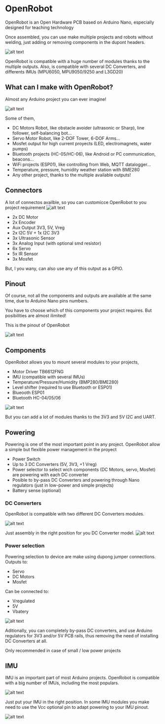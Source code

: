 # OpenRobot

OpenRobot is an Open Hardware PCB based on Arduino Nano, especially designed for teaching technology

Once assembled, you can use make multiple projects and robots without welding, just adding or removing components in the dupont headers.


![alt text](https://github.com/luisllamasbinaburo/OpenRobot/blob/master/OpenRobot/Images/OpenRobot-schematic.jpg "Assembly")


OpenRobot is compatible with a huge number of modules thanks to the multiple outputs. 
Also, is compatible with several DC Converters, and differents IMUs (MPU6050, MPU9050/9250 and L3GD20)

## What can I make with OpenRobot?
Almost any Arduino project you can ever imagine! 

![alt text](https://github.com/luisllamasbinaburo/OpenRobot/blob/master/OpenRobot/Images/OpenRobot-assembly.jpg "Assembly")



Some of them,
- DC Motors Robot, like obstacle avoider (ultrasonic or Sharp), line follower, self-balancing bot...
- Servo Motor Robot, like 2-DOF Tower, 6-DOF Arms...
- Mosfet output for high current proyects (LED, electromagnets, water pumps)
- Bluetooth projects (HC-05/HC-06), like Android or PC communication, beacons...
- WiFi projects (ESP01), like controlling from Web, MQTT datalogger...
- Temperature, pressure, humidity weather station with BME280
- Any other project, thanks to the multiple available outputs!


## Connectors
A lot of connectos availble, so you can customicce OpenRobot to you project requirement
![alt text](https://github.com/luisllamasbinaburo/OpenRobot/blob/master/OpenRobot/Images/OpenRobot-connectors.png "OpenRobot Connectors")

- 2x DC Motor
- 2x Encoder
- Aux Output 3V3, 5V, Vreg
- 2x I2C 5V + 1x I2C 3V3
- 3x Ultrasonic Sensor
- 3x Analog Input (with optional smd resistor)
- 6x Servo
- 5x IR Sensor
- 3x Mosfet
 
 But, I you wany, can also use any of this output as a GPIO.

## Pinout
Of course, not all the components and outputs are available at the same time, due to Arduino Nano pins numbers.

You have to choose which of this components your project requires. But posibilities are almost ilimited!

This is the pinout of OpenRobot

![alt text](https://github.com/luisllamasbinaburo/OpenRobot/blob/master/OpenRobot/Images/OpenRobot-pinout.png "Pinout")

## Components
OpenRobot allows you to mount several modules to your projects,
- Motor Driver TB6612FNG
- IMU (compatible with several IMUs)
- Temperature/Pressure/Humidity (BMP280/BME280)
- Level shifter (required to use Bluetooth or ESP01)
- Blueooth ESP01
- Bluetooth HC-04/05/06

![alt text](https://github.com/luisllamasbinaburo/OpenRobot/blob/master/OpenRobot/Images/OpenRobot-components.png "Components")

But you can add a lot of modules thanks to the 3V3 and 5V I2C and UART.



## Powering
Powering is one of the most important point in any project. OpenRobot allow a simple but flexible power management in the proyect
- Power Switch 
- Up to 3 DC Converters (5V, 3V3, +1 Vreg)
- Power selector to select wich components (DC Motors, servo, Mosfet) are powering with each DC converter
- Posible to by-pass DC Converters and powering through Nano regulators (just in low-power and simple projects)
- Battery sense (optional)

### DC Converters
OpenRobot is compatible with two different DC Converters modules.

![alt text](https://github.com/luisllamasbinaburo/OpenRobot/blob/master/OpenRobot/Images/OpenRobot-dc-converters.jpg "OpenRobot DC Converters")


Just assembly in the right position for you DC Converter model.
![alt text](https://github.com/luisllamasbinaburo/OpenRobot/blob/master/OpenRobot/Images/OpenRobot-Power.png "OpenRobot Power")


### Power selection
Powering selection to device are make using dupong jumper connections.
Outputs to:
- Servo
- DC Motors
- Mosfet

Can be connected to:
- Vregulated
- 5V
- Vbatery

![alt text](https://github.com/luisllamasbinaburo/OpenRobot/blob/master/OpenRobot/Images/OpenRobot-Power-selector.png "OpenRobot Powering")

Aditionally, you can completely by-pass DC converters, and use Arduino regulators for 3V3 and/or 5V PCB rails, thus removing the need of installing DC Converters at all.

Only recommended in case of small / low power projects

## IMU
IMU is an important part of most Arduino projects. OpenRobot is compatible with a big number of IMUs, including the most populars. 

![alt text](https://github.com/luisllamasbinaburo/OpenRobot/blob/master/OpenRobot/Images/OpenRobot-IMUs.jpg "OpenRobot IMUs")

Just put your IMU in the right position. In some IMU modules you make need to use the Vcc optional pin to adapt powering to your IMU pinout.

![alt text](https://github.com/luisllamasbinaburo/OpenRobot/blob/master/OpenRobot/Images/OpenRobot-IMU.jpg "OpenRobot IMU")


